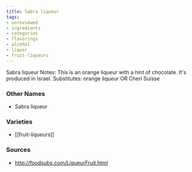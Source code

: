 ```yaml
---
title: Sabra liqueur
tags:
- unreviewed
- ingredients
- categories
- flavorings
- alcohol
- liquor
- fruit-liqueurs
---
```

Sabra liqueur Notes: This is an orange liqueur with a hint of chocolate. It's produced in Israel. Substitutes: orange liqueur OR Cheri Suisse

### Other Names

* Sabra liqueur

### Varieties

* [[fruit-liqueurs]]

### Sources
* http://foodsubs.com/LiqueurFruit.html

